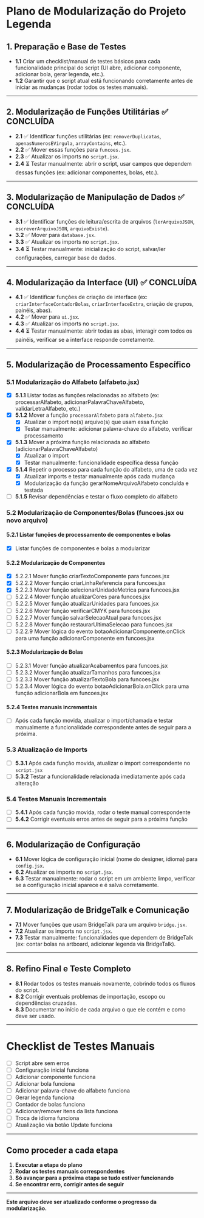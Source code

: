 # Plano de Modularização do Projeto Legenda

## 1. Preparação e Base de Testes
- **1.1** Criar um checklist/manual de testes básicos para cada funcionalidade principal do script (UI abre, adicionar componente, adicionar bola, gerar legenda, etc.).
- **1.2** Garantir que o script atual está funcionando corretamente antes de iniciar as mudanças (rodar todos os testes manuais).

---

## 2. Modularização de Funções Utilitárias ✅ CONCLUÍDA
- **2.1** ✅ Identificar funções utilitárias (ex: `removerDuplicatas`, `apenasNumerosEVirgula`, `arrayContains`, etc.).
- **2.2** ✅ Mover essas funções para `funcoes.jsx`.
- **2.3** ✅ Atualizar os imports no `script.jsx`.
- **2.4** ⏳ Testar manualmente: abrir o script, usar campos que dependem dessas funções (ex: adicionar componentes, bolas, etc.).

---

## 3. Modularização de Manipulação de Dados ✅ CONCLUÍDA
- **3.1** ✅ Identificar funções de leitura/escrita de arquivos (`lerArquivoJSON`, `escreverArquivoJSON`, `arquivoExiste`).
- **3.2** ✅ Mover para `database.jsx`.
- **3.3** ✅ Atualizar os imports no `script.jsx`.
- **3.4** ⏳ Testar manualmente: inicialização do script, salvar/ler configurações, carregar base de dados.

---

## 4. Modularização da Interface (UI) ✅ CONCLUÍDA
- **4.1** ✅ Identificar funções de criação de interface (ex: `criarInterfaceContadorBolas`, `criarInterfaceExtra`, criação de grupos, painéis, abas).
- **4.2** ✅ Mover para `ui.jsx`.
- **4.3** ✅ Atualizar os imports no `script.jsx`.
- **4.4** ⏳ Testar manualmente: abrir todas as abas, interagir com todos os painéis, verificar se a interface responde corretamente.

---

## 5. Modularização de Processamento Específico

### 5.1 Modularização do Alfabeto (alfabeto.jsx)

- [x] **5.1.1** Listar todas as funções relacionadas ao alfabeto (ex: processarAlfabeto, adicionarPalavraChaveAlfabeto, validarLetraAlfabeto, etc.)
- [x] **5.1.2** Mover a função `processarAlfabeto` para `alfabeto.jsx`
    - [x] Atualizar o import no(s) arquivo(s) que usam essa função
    - [x] Testar manualmente: adicionar palavra-chave do alfabeto, verificar processamento
- [x] **5.1.3** Mover a próxima função relacionada ao alfabeto (adicionarPalavraChaveAlfabeto)
    - [x] Atualizar o import
    - [x] Testar manualmente: funcionalidade específica dessa função
- [x] **5.1.4** Repetir o processo para cada função do alfabeto, uma de cada vez
    - [x] Atualizar imports e testar manualmente após cada mudança
    - [x] Modularização da função gerarNomeArquivoAlfabeto concluída e testada
- [ ] **5.1.5** Revisar dependências e testar o fluxo completo do alfabeto

### 5.2 Modularização de Componentes/Bolas (funcoes.jsx ou novo arquivo)

#### 5.2.1 Listar funções de processamento de componentes e bolas
- [x] Listar funções de componentes e bolas a modularizar

#### 5.2.2 Modularização de Componentes
- [x] 5.2.2.1 Mover função criarTextoComponente para funcoes.jsx
- [x] 5.2.2.2 Mover função criarLinhaReferencia para funcoes.jsx
- [x] 5.2.2.3 Mover função selecionarUnidadeMetrica para funcoes.jsx
- [ ] 5.2.2.4 Mover função atualizarCores para funcoes.jsx
- [ ] 5.2.2.5 Mover função atualizarUnidades para funcoes.jsx
- [ ] 5.2.2.6 Mover função verificarCMYK para funcoes.jsx
- [ ] 5.2.2.7 Mover função salvarSelecaoAtual para funcoes.jsx
- [ ] 5.2.2.8 Mover função restaurarUltimaSelecao para funcoes.jsx
- [ ] 5.2.2.9 Mover lógica do evento botaoAdicionarComponente.onClick para uma função adicionarComponente em funcoes.jsx

#### 5.2.3 Modularização de Bolas
- [ ] 5.2.3.1 Mover função atualizarAcabamentos para funcoes.jsx
- [ ] 5.2.3.2 Mover função atualizarTamanhos para funcoes.jsx
- [ ] 5.2.3.3 Mover função atualizarTextoBola para funcoes.jsx
- [ ] 5.2.3.4 Mover lógica do evento botaoAdicionarBola.onClick para uma função adicionarBola em funcoes.jsx

#### 5.2.4 Testes manuais incrementais
- [ ] Após cada função movida, atualizar o import/chamada e testar manualmente a funcionalidade correspondente antes de seguir para a próxima.

### 5.3 Atualização de Imports

- [ ] **5.3.1** Após cada função movida, atualizar o import correspondente no `script.jsx`
- [ ] **5.3.2** Testar a funcionalidade relacionada imediatamente após cada alteração

### 5.4 Testes Manuais Incrementais

- [ ] **5.4.1** Após cada função movida, rodar o teste manual correspondente
- [ ] **5.4.2** Corrigir eventuais erros antes de seguir para a próxima função

---

## 6. Modularização de Configuração
- **6.1** Mover lógica de configuração inicial (nome do designer, idioma) para `config.jsx`.
- **6.2** Atualizar os imports no `script.jsx`.
- **6.3** Testar manualmente: rodar o script em um ambiente limpo, verificar se a configuração inicial aparece e é salva corretamente.

---

## 7. Modularização de BridgeTalk e Comunicação
- **7.1** Mover funções que usam BridgeTalk para um arquivo `bridge.jsx`.
- **7.2** Atualizar os imports no `script.jsx`.
- **7.3** Testar manualmente: funcionalidades que dependem de BridgeTalk (ex: contar bolas na artboard, adicionar legenda via BridgeTalk).

---

## 8. Refino Final e Teste Completo
- **8.1** Rodar todos os testes manuais novamente, cobrindo todos os fluxos do script.
- **8.2** Corrigir eventuais problemas de importação, escopo ou dependências cruzadas.
- **8.3** Documentar no início de cada arquivo o que ele contém e como deve ser usado.

---

# Checklist de Testes Manuais

- [ ] Script abre sem erros
- [ ] Configuração inicial funciona
- [ ] Adicionar componente funciona
- [ ] Adicionar bola funciona
- [ ] Adicionar palavra-chave do alfabeto funciona
- [ ] Gerar legenda funciona
- [ ] Contador de bolas funciona
- [ ] Adicionar/remover itens da lista funciona
- [ ] Troca de idioma funciona
- [ ] Atualização via botão Update funciona

---

## Como proceder a cada etapa
1. **Executar a etapa do plano**
2. **Rodar os testes manuais correspondentes**
3. **Só avançar para a próxima etapa se tudo estiver funcionando**
4. **Se encontrar erro, corrigir antes de seguir**

---

**Este arquivo deve ser atualizado conforme o progresso da modularização.** 